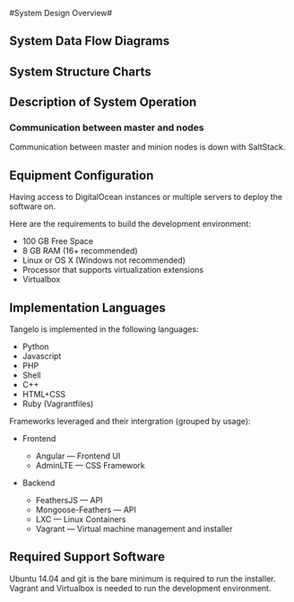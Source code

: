 #System Design Overview#
## System Data Flow Diagrams
## System Structure Charts
## Description of System Operation

### Communication between master and nodes

Communication between master and minion nodes is down with SaltStack.


## Equipment Configuration

Having access to DigitalOcean instances or multiple servers to deploy the software on.

Here are the requirements to build the development environment:
	
  - 100 GB Free Space
  - 8 GB RAM (16+ recommended)
  - Linux or OS X (Windows not recommended)
  - Processor that supports virtualization extensions
  - Virtualbox 

<div class="break"></div>

## Implementation Languages

Tangelo is implemented in the following languages:

  - Python
  - Javascript
  - PHP
  - Shell
  - C++
  - HTML+CSS
  - Ruby (Vagrantfiles)

Frameworks leveraged and their intergration (grouped by usage):
	
  - Frontend
  	- Angular &mdash; Frontend UI
  	- AdminLTE &mdash; CSS Framework

  - Backend
  	- FeathersJS &mdash; API
  	- Mongoose-Feathers &mdash; API
  	- LXC &mdash; Linux Containers
  	- Vagrant &mdash; Virtual machine management and installer


## Required Support Software

Ubuntu 14.04 and git is the bare minimum is required to run the installer. Vagrant and Virtualbox is needed to run the development environment.
